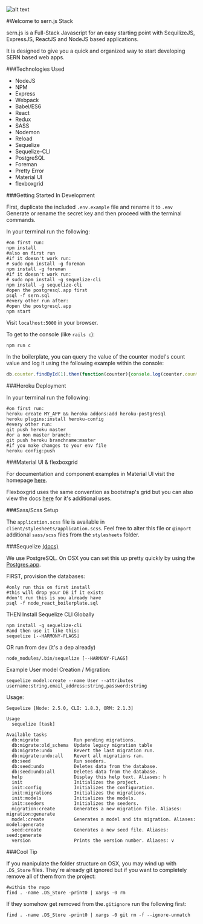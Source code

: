 ![alt text](https://s3-us-west-2.amazonaws.com/sernjs/sernlogo.jpg "sernlogo")

#Welcome to sern.js Stack

sern.js is a Full-Stack Javascript for an easy starting point with SequilizeJS, ExpressJS, ReactJS and NodeJS based applications.

It is designed to give you a quick and organized way to start developing SERN based web apps.

###Technologies Used

  * NodeJS
  * NPM
  * Express
  * Webpack
  * Babel/ES6
  * React
  * Redux
  * SASS
  * Nodemon
  * Reload
  * Sequelize
  * Sequelize-CLI
  * PostgreSQL
  * Foreman
  * Pretty Error
  * Material UI
  * flexboxgrid

###Getting Started In Development

First, duplicate the included `.env.example` file and rename it to `.env`
Generate or rename the secret key and then proceed with the terminal commands.

In your terminal run the following:

```shell
#on first run:
npm install
#also on first run
#if it doesn't work run:
# sudo npm install -g foreman
npm install -g foreman
#if it doesn't work run:
# sudo npm install -g sequelize-cli
npm install -g sequelize-cli
#open the postgresql.app first
psql -f sern.sql
#every other run after:
#open the postgresql.app
npm start
```

Visit `localhost:5000` in your browser.

To get to the console (like `rails c`):

```
npm run c
```

In the boilerplate, you can query the value of the counter model's count value and log it
using the following example within the console:

```javascript
db.counter.findById(1).then(function(counter){console.log(counter.count)})
```

###Heroku Deployment

In your terminal run the following:

```shell
#on first run:
heroku create MY_APP && heroku addons:add heroku-postgresql
heroku plugins:install heroku-config
#every other run:
git push heroku master
#or a non master branch:
git push heroku branchname:master
#if you make changes to your env file
heroku config:push
```

###Material UI & flexboxgrid

For documentation and component examples in Material UI visit the homepage [here](http://www.material-ui.com/#/).

Flexboxgrid uses the same convention as bootstrap's grid but you can also view the
docs [here](http://flexboxgrid.com/) for it's additional uses.


###Sass/Scss Setup

The `application.scss` file is available in `client/stylesheets/application.scss`.
Feel free to alter this file or `@import` additional `sass/scss` files from the
`stylesheets` folder.

###Sequelize [(docs)](https://github.com/sequelize/cli)

We use PostgreSQL. On OSX you can set this up pretty quickly by using the [Postgres.app](http://postgresapp.com/).

FIRST, provision the databases:

```shell
#only run this on first install
#this will drop your DB if it exists
#don't run this is you already have
psql -f node_react_boilerplate.sql
```

THEN Install Sequelize CLI Globally

```shell
npm install -g sequelize-cli
#and then use it like this:
sequelize [--HARMONY-FLAGS]
```

OR run from dev (it's a dep already)

```
node_modules/.bin/sequelize [--HARMONY-FLAGS]
```

Example User model Creation / Migration:

```
sequelize model:create --name User --attributes username:string,email_address:string,password:string
```

Usage:

```shell
Sequelize [Node: 2.5.0, CLI: 1.8.3, ORM: 2.1.3]

Usage
  sequelize [task]

Available tasks
  db:migrate             Run pending migrations.
  db:migrate:old_schema  Update legacy migration table
  db:migrate:undo        Revert the last migration run.
  db:migrate:undo:all    Revert all migrations ran.
  db:seed                Run seeders.
  db:seed:undo           Deletes data from the database.
  db:seed:undo:all       Deletes data from the database.
  help                   Display this help text. Aliases: h
  init                   Initializes the project.
  init:config            Initializes the configuration.
  init:migrations        Initializes the migrations.
  init:models            Initializes the models.
  init:seeders           Initializes the seeders.
  migration:create       Generates a new migration file. Aliases: migration:generate
  model:create           Generates a model and its migration. Aliases: model:generate
  seed:create            Generates a new seed file. Aliases: seed:generate
  version                Prints the version number. Aliases: v
```

###Cool Tip

If you manipulate the folder structure on OSX, you may wind up with `.DS_Store`
files. They're already git ignored but if you want to completely remove all of them from the project:

```shell
#within the repo
find . -name .DS_Store -print0 | xargs -0 rm
```

If they somehow get removed from the`.gitignore` run the following first:

```shell
find . -name .DS_Store -print0 | xargs -0 git rm -f --ignore-unmatch
```
